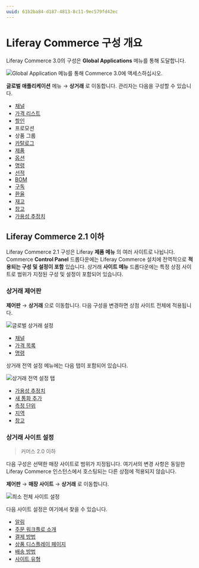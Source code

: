 ```yaml
---
uuid: 61b2ba84-d187-4813-8c11-9ec579fd42ec
---
```


# Liferay Commerce 구성 개요

Liferay Commerce 3.0의 구성은 **Global Applications** 메뉴를 통해 도달합니다.

![Global Application 메뉴를 통해 Commerce 3.0에 액세스하십시오.](./liferay-commerce-configuration-overview/images/06.png)

**글로벌 애플리케이션** 메뉴 &rarr; **상거래** 로 이동합니다. 관리자는 다음을 구성할 수 있습니다.

* [채널](./channels/managing-channels.md)
* [가격 리스트](../pricing/creating-a-price-list.md)
* [할인](../pricing/promoting-products/introduction-to-discounts.md)
* 프로모션
* 상품 그룹
* [카탈로그](../product-management/catalogs/creating-a-new-catalog.md)
* [제품](../product-management/creating-and-managing-products/products/products-overview.md)
* [옵션](../product-management/creating-and-managing-products/products/using-product-options.md)
* [명령](../order-management/orders/orders-menu-reference-guide.md)
* [선적](../order-management/shipments/introduction-to-shipments.md)
* [BOM](../product-management/creating-and-managing-products/products/managing-boms.md)
* [구독](../order-management/subscriptions/managing-subscriptions.md)
* [환율](./currencies/adding-a-new-currency.md)
* [재고](../inventory-management.md)
* [창고](../inventory-management/warehouse-reference-guide.md)
* [가용성 추정치](../inventory-management/availability-estimates.md)

## Liferay Commerce 2.1 이하

Liferay Commerce 2.1 구성은 Liferay **제품 메뉴** 의 여러 사이트로 나뉩니다. Commerce **Control Panel** 드롭다운에는 Liferay Commerce 설치에 전역적으로 **적용되는 구성 및 설정이 포함** 있습니다. 상거래 **사이트 메뉴** 드롭다운에는 특정 상점 사이트로 범위가 지정된 구성 및 설정이 포함되어 있습니다.

### 상거래 제어판

**제어판** → **상거래** 으로 이동합니다. 다음 구성을 변경하면 상점 사이트 전체에 적용됩니다.

![글로벌 상거래 설정](./liferay-commerce-configuration-overview/images/01.png)

* [채널](./channels/managing-channels.md)
* [가격 목록](../pricing/creating-a-price-list.md)
* [명령](../order-management/orders/orders-menu-reference-guide.md)

상거래 전역 설정 메뉴에는 다음 탭이 포함되어 있습니다.

![상거래 전역 설정 탭](./liferay-commerce-configuration-overview/images/02.png)

* [가용성 추정치](../inventory-management/availability-estimates.md)
* [새 통화 추가](./currencies/adding-a-new-currency.md)
* [측정 단위](./configuring-shipping-methods/measurement-units.md)
* [지역](./adding-regions.md)
* [창고](../inventory-management/warehouse-reference-guide.md)

### 상거래 사이트 설정

> 커머스 2.0 이하

다음 구성은 선택한 매장 사이트로 범위가 지정됩니다. 여기서의 변경 사항은 동일한 Liferay Commerce 인스턴스에서 호스팅되는 다른 상점에 적용되지 않습니다.

**제어판** → **매장 사이트** → **상거래** 로 이동합니다.

![최소 전체 사이트 설정](./liferay-commerce-configuration-overview/images/03.png)

다음 사이트 설정은 여기에서 찾을 수 있습니다.

* [알림](./sending-emails/using-notification-templates.md)
* [주문 워크플로 소개](../order-management/order-workflows/introduction-to-order-workflows.md)
* [결제 방법](./configuring-payment-methods.md)
* [상품 디스플레이 페이지](../creating-store-content/creating-product-display-pages.md)
* [배송 방법](./configuring-shipping-methods/shipping-method-reference.md)
* [사이트 유형](../starting-a-store/sites-and-site-types.md)
